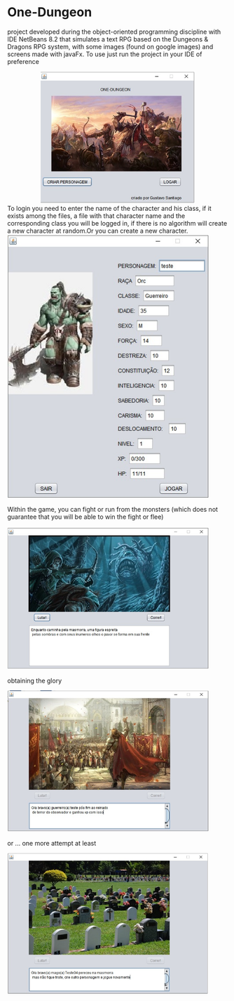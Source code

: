 # One-Dungeon

project developed during the object-oriented programming discipline with IDE NetBeans 8.2 that simulates a text RPG based on the Dungeons & Dragons
RPG system, with some images (found on google images) and screens made with javaFx. To use just run the project in your IDE of preference
<center>
<img height="300" src="./assets/Screenshot01.jpeg">
</center>
To login you need to enter the name of the character and his class, if it exists among the files,
a file with that character name and the corresponding class you will be logged in,
if there is no algorithm will create a new character at random.Or you can create a new character.

<img width="460" src="./assets/Screenshot02.jpeg">

Within the game, you can fight or run from the monsters (which does not guarantee that you will be able to win the fight or flee)

<img width="460" src="./assets/Screenshot03.jpeg">

obtaining the glory

<img width="460" src="./assets/Screenshot04.jpeg">

or ... one more attempt at least

<img width="460" src="./assets/Screenshot05.jpeg">
